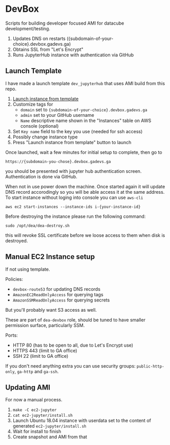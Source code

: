 # DevBox

Scripts for building developer focused AMI for datacube development/testing.

1. Updates DNS on restarts ({subdomain-of-your-choice}.devbox.gadevs.ga)
2. Obtains SSL from "Let's Encrypt"
3. Runs JupyterHub instance with authentication via GitHub

## Launch Template

I have made a launch template `dev_jupyterhub` that uses AMI build from this
repo.

1. [Launch instance from template](https://ap-southeast-2.console.aws.amazon.com/ec2/v2/home?region=ap-southeast-2#LaunchInstanceFromTemplate:launchTemplateId=lt-00d6c986fe2cec39a)
2. Customize tags for
   - `domain` set to `{subdomain-of-your-choice}.devbox.gadevs.ga`
   - `admin` set to your GitHub username
   - `Name` descriptive name shown in the "Instances" table on AWS console (optional)
3. Set `Key name` field to the key you use (needed for ssh access)
4. Possibly change instance type
5. Press "Launch instance from template" button to launch

Once launched, wait a few minutes for initial setup to complete, then go to 

```
https://{subdomain-you-chose}.devbox.gadevs.ga
```

you should be presented with jupyter hub authentication screen. Authentication is done via GitHub.

When not in use power down the machine. Once started again it will update DNS record accorodingly
so you will be able access it at the same address. To start instance without loging into console
you can use `aws-cli`

```
aws ec2 start-instances --instance-ids i-{your-instance-id}
```

Before destroying the instance please run the following command:

```
sudo /opt/dea/dea-destroy.sh
```

this will revoke SSL certificate before we loose access to them when disk is destroyed.


## Manual EC2 Instance setup

If not using template.

Policies:

- `devbox-route53` for updating DNS records
- `AmazonEC2ReadOnlyAccess` for querying tags
- `AmazonSSMReadOnlyAccess` for querying secrets

But you'll probably want S3 access as well.

These are part of `dea-devbox` role, should be tuned to have smaller permission
surface, particularly SSM.

Ports:

- HTTP 80 (has to be open to all, due to Let's Encrypt use)
- HTTPS 443 (limit to GA office)
- SSH 22 (limit to GA office)

If you don't need anything extra you can use security groups: `public-http-only`, `ga-http` and `ga-ssh`.


## Updating AMI

For now a manual process.

1. `make -C ec2-jupyter`
2. `cat ec2-jupyter/install.sh`
3. Launch Ubuntu 18.04 instance with userdata set to the content of generated `ec2-jupyter/install.sh`
4. Wait for install to finish
5. Create snapshot and AMI from that
